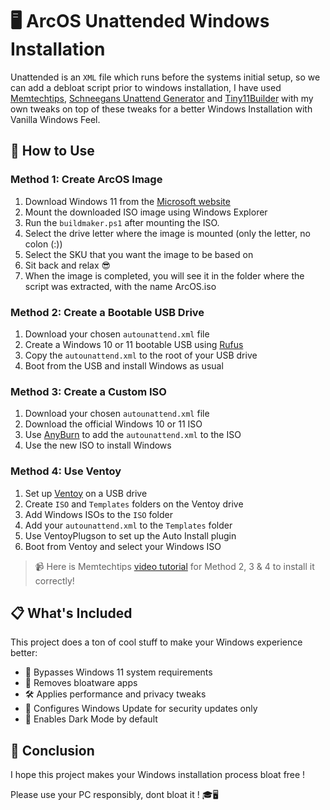 # 🖥️ ArcOS Unattended Windows Installation

Unattended is an `XML` file which runs before the systems initial setup, so we can add a debloat script prior to windows installation, I have used [Memtechtips](https://github.com/memstechtips/UnattendedWinstall),
[Schneegans Unattend Generator](https://schneegans.de/windows/unattend-generator/) and [Tiny11Builder](https://github.com/ntdevlabs/tiny11builder) with my own tweaks on top of these tweaks for a better Windows Installation
with Vanilla Windows Feel.

## 🚀 How to Use

### Method 1: Create ArcOS Image
1. Download Windows 11 from the [Microsoft website](https://www.microsoft.com/software-download/windows11)
2. Mount the downloaded ISO image using Windows Explorer
3. Run the `buildmaker.ps1` after mounting the ISO.
4. Select the drive letter where the image is mounted (only the letter, no colon (:))
5. Select the SKU that you want the image to be based on
6. Sit back and relax 😎
7. When the image is completed, you will see it in the folder where the script was extracted, with the name ArcOS.iso

### Method 2: Create a Bootable USB Drive
1. Download your chosen `autounattend.xml` file
2. Create a Windows 10 or 11 bootable USB using [Rufus](https://rufus.ie/en/)
3. Copy the `autounattend.xml` to the root of your USB drive
4. Boot from the USB and install Windows as usual

### Method 3: Create a Custom ISO
1. Download your chosen `autounattend.xml` file
2. Download the official Windows 10 or 11 ISO
3. Use [AnyBurn](https://anyburn.com/download.php) to add the `autounattend.xml` to the ISO
4. Use the new ISO to install Windows

### Method 4: Use Ventoy
1. Set up [Ventoy](https://github.com/ventoy/Ventoy) on a USB drive
2. Create `ISO` and `Templates` folders on the Ventoy drive
3. Add Windows ISOs to the `ISO` folder
4. Add your `autounattend.xml` to the `Templates` folder
5. Use VentoyPlugson to set up the Auto Install plugin
6. Boot from Ventoy and select your Windows ISO

> 📹 Here is Memtechtips [video tutorial](https://youtu.be/pDEZDD_gEbo) for Method 2, 3 & 4 to install it correctly!

## 📋 What's Included

This project does a ton of cool stuff to make your Windows experience better:

- 🚫 Bypasses Windows 11 system requirements
- 🧹 Removes bloatware apps
- 🛠️ Applies performance and privacy tweaks
- 🔄 Configures Windows Update for security updates only
- 🌙 Enables Dark Mode by default

## 🎉 Conclusion

I hope this project makes your Windows installation process bloat free !

Please use your PC responsibly, dont bloat it ! 🎓🖥️
